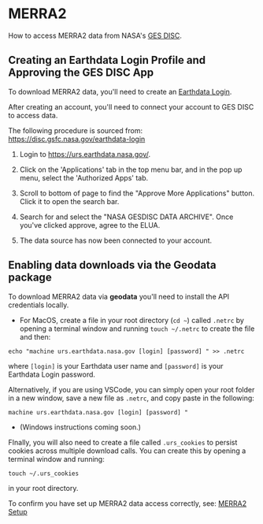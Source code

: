 # MERRA2

How to access MERRA2 data from NASA's [GES DISC](https://disc.gsfc.nasa.gov/).

## Creating an Earthdata Login Profile and Approving the GES DISC App

To download MERRA2 data, you'll need to create an [Earthdata Login](https://urs.earthdata.nasa.gov/users/new).

After creating an account, you'll need to connect your account to GES DISC to access data.

The following procedure is sourced from: https://disc.gsfc.nasa.gov/earthdata-login
1. Login to https://urs.earthdata.nasa.gov/.

2. Click on the 'Applications' tab in the top menu bar, and in the pop up menu, select the 'Authorized Apps' tab.

3. Scroll to bottom of page to find the "Approve More Applications" button. Click it to open the search bar.

4. Search for and select the "NASA GESDISC DATA ARCHIVE".  Once you've clicked approve, agree to the ELUA.

5. The data source has now been connected to your account.

## Enabling data downloads via the Geodata package

To download MERRA2 data via **geodata** you'll need to install the API credentials locally.  

 * For MacOS, create a file in your root directory (`cd ~`) called `.netrc` by opening a terminal window and running `touch ~/.netrc` to create the file and then:

```
echo "machine urs.earthdata.nasa.gov [login] [password] " >> .netrc
```

 where `[login]` is your Earthdata user name and `[password]` is your Earthdata Login password.

 Alternatively, if you are using VSCode, you can simply open your root folder in a new window, save a new file as `.netrc`, and copy paste in the following:

```
machine urs.earthdata.nasa.gov [login] [password] "
```

* (Windows instructions coming soon.)


 FInally, you will also need to create a file called `.urs_cookies` to persist cookies across multiple download calls.  You can create this by opening a terminal window and running:

 ```
 touch ~/.urs_cookies
 ```
in your root directory.


To confirm you have set up MERRA2 data access correctly, see: [MERRA2 Setup](https://github.com/east-winds/geodata/blob/master/doc/merra2_setup.md)
